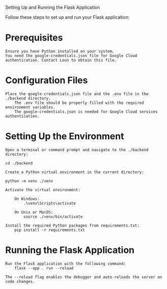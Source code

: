 Setting Up and Running the Flask Application

Follow these steps to set up and run your Flask application:

# Prerequisites

    Ensure you have Python installed on your system.
    You need the google-credentials.json file for Google Cloud authentication. Contact Leon to obtain this file.

# Configuration Files

    Place the google-credentials.json file and the .env file in the ./backend directory.
        The .env file should be properly filled with the required environment variables.
        The google-credentials.json is needed for Google Cloud services authentication.

# Setting Up the Environment

    Open a terminal or command prompt and navigate to the ./backend directory:

    cd ./backend

    Create a Python virtual environment in the current directory:

    python -m venv ./venv

    Activate the virtual environment:

        On Windows:
            .\venv\Scripts\activate

        On Unix or MacOS:
            source ./venv/bin/activate

    Install the required Python packages from requirements.txt:
        pip install -r requirements.txt

# Running the Flask Application

    Run the Flask application with the following command:
        flask --app . run --reload

    The --reload flag enables the debugger and auto-reloads the server on code changes.

